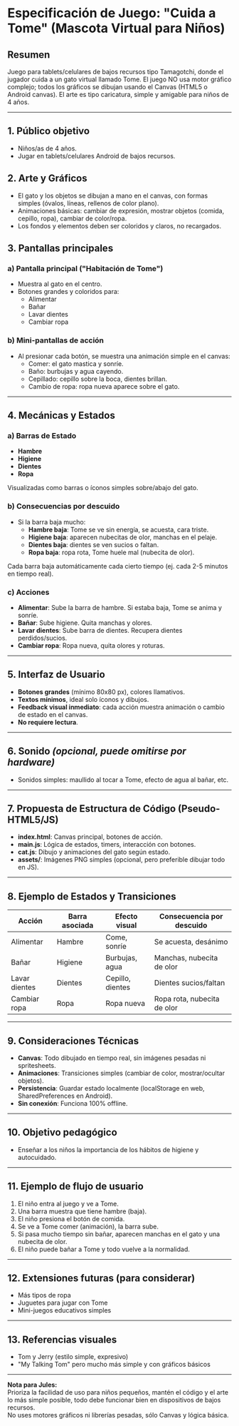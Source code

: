 # Especificación de Juego: "Cuida a Tome" (Mascota Virtual para Niños)

## Resumen

Juego para tablets/celulares de bajos recursos tipo Tamagotchi, donde el jugador cuida a un gato virtual llamado Tome. El juego NO usa motor gráfico complejo; todos los gráficos se dibujan usando el Canvas (HTML5 o Android canvas). El arte es tipo caricatura, simple y amigable para niños de 4 años.

---

## 1. Público objetivo

- Niños/as de 4 años.
- Jugar en tablets/celulares Android de bajos recursos.

## 2. Arte y Gráficos

- El gato y los objetos se dibujan a mano en el canvas, con formas simples (óvalos, líneas, rellenos de color plano).
- Animaciones básicas: cambiar de expresión, mostrar objetos (comida, cepillo, ropa), cambiar de color/ropa.
- Los fondos y elementos deben ser coloridos y claros, no recargados.

## 3. Pantallas principales

### a) Pantalla principal ("Habitación de Tome")
- Muestra al gato en el centro.
- Botones grandes y coloridos para:
  - Alimentar
  - Bañar
  - Lavar dientes
  - Cambiar ropa

### b) Mini-pantallas de acción
- Al presionar cada botón, se muestra una animación simple en el canvas:
  - Comer: el gato mastica y sonríe.
  - Baño: burbujas y agua cayendo.
  - Cepillado: cepillo sobre la boca, dientes brillan.
  - Cambio de ropa: ropa nueva aparece sobre el gato.

---

## 4. Mecánicas y Estados

### a) Barras de Estado
- **Hambre**
- **Higiene**
- **Dientes**
- **Ropa**

Visualizadas como barras o íconos simples sobre/abajo del gato.

### b) Consecuencias por descuido
- Si la barra baja mucho:
  - **Hambre baja**: Tome se ve sin energía, se acuesta, cara triste.
  - **Higiene baja**: aparecen nubecitas de olor, manchas en el pelaje.
  - **Dientes baja**: dientes se ven sucios o faltan.
  - **Ropa baja**: ropa rota, Tome huele mal (nubecita de olor).

Cada barra baja automáticamente cada cierto tiempo (ej. cada 2-5 minutos en tiempo real).

### c) Acciones
- **Alimentar**: Sube la barra de hambre. Si estaba baja, Tome se anima y sonríe.
- **Bañar**: Sube higiene. Quita manchas y olores.
- **Lavar dientes**: Sube barra de dientes. Recupera dientes perdidos/sucios.
- **Cambiar ropa**: Ropa nueva, quita olores y roturas.

---

## 5. Interfaz de Usuario

- **Botones grandes** (mínimo 80x80 px), colores llamativos.
- **Textos mínimos**, ideal solo íconos y dibujos.
- **Feedback visual inmediato**: cada acción muestra animación o cambio de estado en el canvas.
- **No requiere lectura**.

---

## 6. Sonido *(opcional, puede omitirse por hardware)*

- Sonidos simples: maullido al tocar a Tome, efecto de agua al bañar, etc.

---

## 7. Propuesta de Estructura de Código (Pseudo-HTML5/JS)

- **index.html**: Canvas principal, botones de acción.
- **main.js**: Lógica de estados, timers, interacción con botones.
- **cat.js**: Dibujo y animaciones del gato según estado.
- **assets/**: Imágenes PNG simples (opcional, pero preferible dibujar todo en JS).

---

## 8. Ejemplo de Estados y Transiciones

| Acción        | Barra asociada | Efecto visual        | Consecuencia por descuido      |
|---------------|---------------|----------------------|--------------------------------|
| Alimentar     | Hambre        | Come, sonríe         | Se acuesta, desánimo           |
| Bañar         | Higiene       | Burbujas, agua       | Manchas, nubecita de olor      |
| Lavar dientes | Dientes       | Cepillo, dientes     | Dientes sucios/faltan          |
| Cambiar ropa  | Ropa          | Ropa nueva           | Ropa rota, nubecita de olor    |

---

## 9. Consideraciones Técnicas

- **Canvas**: Todo dibujado en tiempo real, sin imágenes pesadas ni spritesheets.
- **Animaciones**: Transiciones simples (cambiar de color, mostrar/ocultar objetos).
- **Persistencia**: Guardar estado localmente (localStorage en web, SharedPreferences en Android).
- **Sin conexión**: Funciona 100% offline.

---

## 10. Objetivo pedagógico

- Enseñar a los niños la importancia de los hábitos de higiene y autocuidado.

---

## 11. Ejemplo de flujo de usuario

1. El niño entra al juego y ve a Tome.
2. Una barra muestra que tiene hambre (baja).
3. El niño presiona el botón de comida.
4. Se ve a Tome comer (animación), la barra sube.
5. Si pasa mucho tiempo sin bañar, aparecen manchas en el gato y una nubecita de olor.
6. El niño puede bañar a Tome y todo vuelve a la normalidad.

---

## 12. Extensiones futuras (para considerar)

- Más tipos de ropa
- Juguetes para jugar con Tome
- Mini-juegos educativos simples

---

## 13. Referencias visuales

- Tom y Jerry (estilo simple, expresivo)
- "My Talking Tom" pero mucho más simple y con gráficos básicos

---

**Nota para Jules:**  
Prioriza la facilidad de uso para niños pequeños, mantén el código y el arte lo más simple posible, todo debe funcionar bien en dispositivos de bajos recursos.  
No uses motores gráficos ni librerías pesadas, sólo Canvas y lógica básica.
